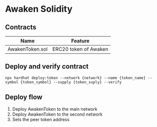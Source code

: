 # Awaken Solidity

## Contracts

| Name | Feature |
|--|--|
| AwakenToken.sol | ERC20 token of Awaken |


## Deploy and verify contract

```
npx hardhat deploy:token --network {network} --name {token_name} --symbol {token_symbol} --supply {token_suply} --verify
```

## Deploy flow
1. Deploy AwakenToken to the main network
2. Deploy AwakenToken to the second network
3. Sets the peer token address